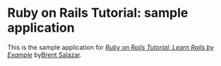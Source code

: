 # Ruby on Rails Tutorial: sample application
This is the sample application for
[*Ruby on Rails Tutorial: Learn Rails by Example*](http://railstutorial.org/)
by[Brent Salazar](http://michaelhartl.com/).

